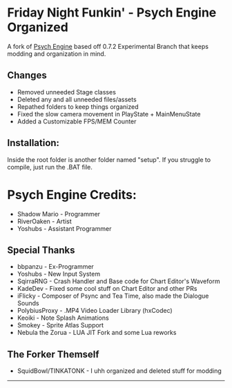 # Friday Night Funkin' - Psych Engine Organized
A fork of [Psych Engine](https://github.com/ShadowMario/) based off 0.7.2 Experimental Branch that keeps modding and organization in mind. 

## Changes
- Removed unneeded Stage classes
- Deleted any and all unneeded files/assets
- Repathed folders to keep things organized
- Fixed the slow camera movement in PlayState + MainMenuState
- Added a Customizable FPS/MEM Counter

## Installation:
Inside the root folder is another folder named "setup". If you struggle to compile, just run the .BAT file.

# Psych Engine Credits:
* Shadow Mario - Programmer
* RiverOaken - Artist
* Yoshubs - Assistant Programmer

## Special Thanks
* bbpanzu - Ex-Programmer
* Yoshubs - New Input System
* SqirraRNG - Crash Handler and Base code for Chart Editor's Waveform
* KadeDev - Fixed some cool stuff on Chart Editor and other PRs
* iFlicky - Composer of Psync and Tea Time, also made the Dialogue Sounds
* PolybiusProxy - .MP4 Video Loader Library (hxCodec)
* Keoiki - Note Splash Animations
* Smokey - Sprite Atlas Support
* Nebula the Zorua - LUA JIT Fork and some Lua reworks

## The Forker Themself
* SquidBowl/TINKATONK - I uhh organized and deleted stuff for modding
_____________________________________